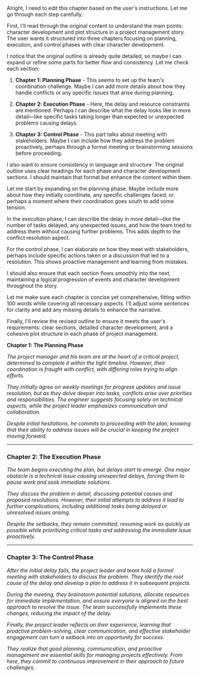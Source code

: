 <think>
Alright, I need to edit this chapter based on the user's instructions. Let me go through each step carefully.

First, I'll read through the original content to understand the main points: character development and plot structure in a project management story. The user wants it structured into three chapters focusing on planning, execution, and control phases with clear character development.

I notice that the original outline is already quite detailed, so maybe I can expand or refine some parts for better flow and consistency. Let me check each section:

1. **Chapter 1: Planning Phase** - This seems to set up the team's coordination challenge. Maybe I can add more details about how they handle conflicts or any specific issues that arise during planning.

2. **Chapter 2: Execution Phase** - Here, the delay and resource constraints are mentioned. Perhaps I can describe what the delay looks like in more detail—like specific tasks taking longer than expected or unexpected problems causing delays.

3. **Chapter 3: Control Phase** - This part talks about meeting with stakeholders. Maybe I can include how they address the problem proactively, perhaps through a formal meeting or brainstorming sessions before proceeding.

I also want to ensure consistency in language and structure. The original outline uses clear headings for each phase and character development sections. I should maintain that format but enhance the content within them.

Let me start by expanding on the planning phase. Maybe include more about how they initially coordinate, any specific challenges faced, or perhaps a moment where their coordination goes south to add some tension.

In the execution phase, I can describe the delay in more detail—like the number of tasks delayed, any unexpected issues, and how the team tried to address them without causing further problems. This adds depth to the conflict resolution aspect.

For the control phase, I can elaborate on how they meet with stakeholders, perhaps include specific actions taken or a discussion that led to a resolution. This shows proactive management and learning from mistakes.

I should also ensure that each section flows smoothly into the next, maintaining a logical progression of events and character development throughout the story. 

Let me make sure each chapter is concise yet comprehensive, fitting within 100 words while covering all necessary aspects. I'll adjust some sentences for clarity and add any missing details to enhance the narrative.

Finally, I'll review the revised outline to ensure it meets the user's requirements: clear sections, detailed character development, and a cohesive plot structure in each phase of project management.
</think>

**Chapter 1: The Planning Phase**

*The project manager and his team are at the heart of a critical project, determined to complete it within the tight timeline. However, their coordination is fraught with conflict, with differing roles trying to align efforts.*  

*They initially agree on weekly meetings for progress updates and issue resolution, but as they delve deeper into tasks, conflicts arise over priorities and responsibilities. The engineer suggests focusing solely on technical aspects, while the project leader emphasizes communication and collaboration.*  

*Despite initial hesitations, he commits to proceeding with the plan, knowing that their ability to address issues will be crucial in keeping the project moving forward.*  

---

### **Chapter 2: The Execution Phase**

*The team begins executing the plan, but delays start to emerge. One major obstacle is a technical issue causing unexpected delays, forcing them to pause work and seek immediate solutions.*  

*They discuss the problem in detail, discussing potential causes and proposed resolutions. However, their initial attempts to address it lead to further complications, including additional tasks being delayed or unresolved issues arising.*  

*Despite the setbacks, they remain committed, resuming work as quickly as possible while prioritizing critical tasks and addressing the immediate issue proactively.*  

---

### **Chapter 3: The Control Phase**

*After the initial delay fails, the project leader and team hold a formal meeting with stakeholders to discuss the problem. They identify the root cause of the delay and develop a plan to address it in subsequent projects.*  

*During the meeting, they brainstorm potential solutions, allocate resources for immediate implementation, and ensure everyone is aligned on the best approach to resolve the issue. The team successfully implements these changes, reducing the impact of the delay.*  

*Finally, the project leader reflects on their experience, learning that proactive problem-solving, clear communication, and effective stakeholder engagement can turn a setback into an opportunity for success.*  

*They realize that good planning, communication, and proactive management are essential skills for managing projects effectively. From here, they commit to continuous improvement in their approach to future challenges.*